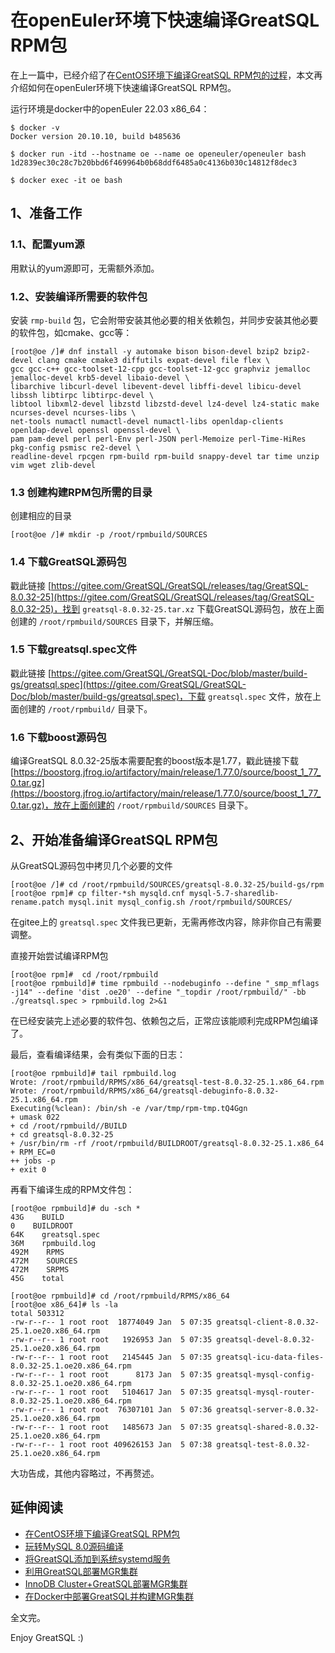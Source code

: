 # 在openEuler环境下快速编译GreatSQL RPM包

在上一篇中，已经介绍了在[CentOS环境下编译GreatSQL RPM包的过程](https://mp.weixin.qq.com/s/IBliENob9nJ594PuAamL9A)，本文再介绍如何在openEuler环境下快速编译GreatSQL RPM包。

运行环境是docker中的openEuler 22.03 x86_64：
```
$ docker -v
Docker version 20.10.10, build b485636

$ docker run -itd --hostname oe --name oe openeuler/openeuler bash
1d2839ec30c28c7b20bbd6f469964b0b68ddf6485a0c4136b030c14812f8dec3

$ docker exec -it oe bash
```

## 1、准备工作
### 1.1、配置yum源
用默认的yum源即可，无需额外添加。

### 1.2、安装编译所需要的软件包
安装 `rmp-build` 包，它会附带安装其他必要的相关依赖包，并同步安装其他必要的软件包，如cmake、gcc等：
```
[root@oe /]# dnf install -y automake bison bison-devel bzip2 bzip2-devel clang cmake cmake3 diffutils expat-devel file flex \
gcc gcc-c++ gcc-toolset-12-cpp gcc-toolset-12-gcc graphviz jemalloc jemalloc-devel krb5-devel libaio-devel \
libarchive libcurl-devel libevent-devel libffi-devel libicu-devel libssh libtirpc libtirpc-devel \
libtool libxml2-devel libzstd libzstd-devel lz4-devel lz4-static make ncurses-devel ncurses-libs \
net-tools numactl numactl-devel numactl-libs openldap-clients openldap-devel openssl openssl-devel \
pam pam-devel perl perl-Env perl-JSON perl-Memoize perl-Time-HiRes pkg-config psmisc re2-devel \
readline-devel rpcgen rpm-build rpm-build snappy-devel tar time unzip vim wget zlib-devel
```

### 1.3 创建构建RPM包所需的目录

创建相应的目录
```
[root@oe /]# mkdir -p /root/rpmbuild/SOURCES
```

### 1.4 下载GreatSQL源码包
戳此链接 [https://gitee.com/GreatSQL/GreatSQL/releases/tag/GreatSQL-8.0.32-25](https://gitee.com/GreatSQL/GreatSQL/releases/tag/GreatSQL-8.0.32-25)，找到 `greatsql-8.0.32-25.tar.xz` 下载GreatSQL源码包，放在上面创建的 `/root/rpmbuild/SOURCES` 目录下，并解压缩。

### 1.5 下载greatsql.spec文件
戳此链接 [https://gitee.com/GreatSQL/GreatSQL-Doc/blob/master/build-gs/greatsql.spec](https://gitee.com/GreatSQL/GreatSQL-Doc/blob/master/build-gs/greatsql.spec)，下载 `greatsql.spec` 文件，放在上面创建的 `/root/rpmbuild/` 目录下。

### 1.6 下载boost源码包
编译GreatSQL 8.0.32-25版本需要配套的boost版本是1.77，戳此链接下载 [https://boostorg.jfrog.io/artifactory/main/release/1.77.0/source/boost_1_77_0.tar.gz](https://boostorg.jfrog.io/artifactory/main/release/1.77.0/source/boost_1_77_0.tar.gz)，放在上面创建的 `/root/rpmbuild/SOURCES` 目录下。

## 2、开始准备编译GreatSQL RPM包

从GreatSQL源码包中拷贝几个必要的文件
```
[root@oe /]# cd /root/rpmbuild/SOURCES/greatsql-8.0.32-25/build-gs/rpm
[root@oe rpm]# cp filter-*sh mysqld.cnf mysql-5.7-sharedlib-rename.patch mysql.init mysql_config.sh /root/rpmbuild/SOURCES/
```

在gitee上的 `greatsql.spec` 文件我已更新，无需再修改内容，除非你自己有需要调整。

直接开始尝试编译RPM包
```
[root@oe rpm]#  cd /root/rpmbuild
[root@oe rpmbuild]# time rpmbuild --nodebuginfo --define "_smp_mflags -j14" --define 'dist .oe20' --define "_topdir /root/rpmbuild/" -bb ./greatsql.spec > rpmbuild.log 2>&1
```

在已经安装完上述必要的软件包、依赖包之后，正常应该能顺利完成RPM包编译了。

最后，查看编译结果，会有类似下面的日志：
```
[root@oe rpmbuild]# tail rpmbuild.log
Wrote: /root/rpmbuild/RPMS/x86_64/greatsql-test-8.0.32-25.1.x86_64.rpm
Wrote: /root/rpmbuild/RPMS/x86_64/greatsql-debuginfo-8.0.32-25.1.x86_64.rpm
Executing(%clean): /bin/sh -e /var/tmp/rpm-tmp.tQ4Ggn
+ umask 022
+ cd /root/rpmbuild//BUILD
+ cd greatsql-8.0.32-25
+ /usr/bin/rm -rf /root/rpmbuild/BUILDROOT/greatsql-8.0.32-25.1.x86_64
+ RPM_EC=0
++ jobs -p
+ exit 0
```

再看下编译生成的RPM文件包：
```
[root@oe rpmbuild]# du -sch *
43G    BUILD
0    BUILDROOT
64K    greatsql.spec
36M    rpmbuild.log
492M    RPMS
472M    SOURCES
472M    SRPMS
45G    total

[root@oe rpmbuild]# cd /root/rpmbuild/RPMS/x86_64
[root@oe x86_64]# ls -la
total 503312
-rw-r--r-- 1 root root  18774049 Jan  5 07:35 greatsql-client-8.0.32-25.1.oe20.x86_64.rpm
-rw-r--r-- 1 root root   1926953 Jan  5 07:35 greatsql-devel-8.0.32-25.1.oe20.x86_64.rpm
-rw-r--r-- 1 root root   2145445 Jan  5 07:35 greatsql-icu-data-files-8.0.32-25.1.oe20.x86_64.rpm
-rw-r--r-- 1 root root      8173 Jan  5 07:35 greatsql-mysql-config-8.0.32-25.1.oe20.x86_64.rpm
-rw-r--r-- 1 root root   5104617 Jan  5 07:35 greatsql-mysql-router-8.0.32-25.1.oe20.x86_64.rpm
-rw-r--r-- 1 root root  76307101 Jan  5 07:36 greatsql-server-8.0.32-25.1.oe20.x86_64.rpm
-rw-r--r-- 1 root root   1485673 Jan  5 07:35 greatsql-shared-8.0.32-25.1.oe20.x86_64.rpm
-rw-r--r-- 1 root root 409626153 Jan  5 07:38 greatsql-test-8.0.32-25.1.oe20.x86_64.rpm
```

大功告成，其他内容略过，不再赘述。

## 延伸阅读
- [在CentOS环境下编译GreatSQL RPM包](https://mp.weixin.qq.com/s/IBliENob9nJ594PuAamL9A)
- [玩转MySQL 8.0源码编译](https://mp.weixin.qq.com/s/Lrx-YYYWtHHaxLfY_UZ8GQ)
- [将GreatSQL添加到系统systemd服务](https://mp.weixin.qq.com/s/tSA-DrWT13GN45Csq2tQoA)
- [利用GreatSQL部署MGR集群](https://mp.weixin.qq.com/s/gLaLybt46PqXlV4qWFfyng)
- [InnoDB Cluster+GreatSQL部署MGR集群](https://mp.weixin.qq.com/s/1QUt-rK_5L_UnaLClyve1w)
- [在Docker中部署GreatSQL并构建MGR集群](https://mp.weixin.qq.com/s/CfrYEQD54EXD9mLJJPGs-A)

全文完。

Enjoy GreatSQL :)

